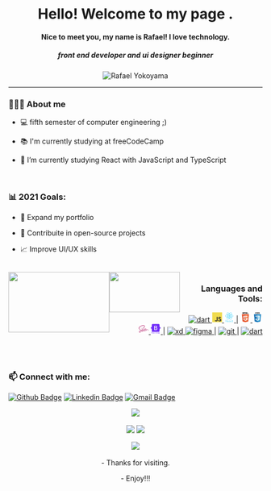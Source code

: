  


 
  <h1 align="center">  Hello! Welcome to my page .</h1> 
  
  <h4 align="center"> Nice to meet you, my name is Rafael! I love technology.</h4>  
   <h5 align= "center">   front end developer and ui designer beginner  </h5>  
 
<p align="center"> <img src="https://komarev.com/ghpvc/?username=RafaelYokoyama&label=Profile%20views&color=0e75b6&style=flat" width="120px" alt="Rafael Yokoyama" /> </p>
  <hr/>
  

  
  
  ###   👨🏿‍🦱  About me 

  
 * 💻  fifth semester of computer engineering   ;)

 * 📚 I'm currently studying at freeCodeCamp

 * 🌱  I’m currently studying React with JavaScript and  TypeScript
<br/>

### 📊  2021 Goals:
   * 📂  Expand my portfolio
   
   * 🤝  Contribuite in open-source projects
    
   * 📈  Improve UI/UX skills

<br/>


<img align="left" width="200" height="120" src="https://media1.giphy.com/media/ZeXZD7VCxJ1EgQuCv5/200.webp?cid=ecf05e47xov8g4hosiakc3cnlxhl9jsttxciz8tb31ogcm8u&rid=200.webp" >
  

<img align="left" width="140" height="80" src="https://media1.giphy.com/media/kcN50NuCFsMlNwKMGj/giphy.webp?cid=ecf05e47qec22mj6d1oogq8bh0hxdvlbjz4flbhttbafo67l&rid=giphy.webp" >


<h3 align= "right" ">Languages and Tools:</h3>
<p  align= "right" ;
> 
 <a href="" target="_blank"> <img src="https://user-images.githubusercontent.com/60978293/113783088-9679da00-9709-11eb-8bd8-dabe8907d340.png" alt="dart" width="20" height="20"/> </a>
  <a href="https://developer.mozilla.org/en-US/docs/Web/JavaScript" target="_blank"> <img src="https://raw.githubusercontent.com/devicons/devicon/master/icons/javascript/javascript-original.svg" alt="javascript" width="20" height="20"/> </a> 
 <a href="https://reactjs.org/" target="_blank"> <img src="https://raw.githubusercontent.com/devicons/devicon/master/icons/react/react-original-wordmark.svg" alt="react" width="20" height="20"/> </a>|
  <a href="https://www.w3.org/html/" target="_blank"> <img src="https://raw.githubusercontent.com/devicons/devicon/master/icons/html5/html5-original-wordmark.svg" alt="html5" width="20" height="20"/> </a> 
 <a href="https://www.w3schools.com/css/" target="_blank"> <img src="https://raw.githubusercontent.com/devicons/devicon/master/icons/css3/css3-original-wordmark.svg" alt="css3" width="20" height="20"/> </a> 
  <a href="https://sass-lang.com" target="_blank"> <img src="https://raw.githubusercontent.com/devicons/devicon/master/icons/sass/sass-original.svg" alt="sass" width="20" height="20"/>  
   <a href="https://getbootstrap.com" target="_blank"> <img src="https://raw.githubusercontent.com/devicons/devicon/master/icons/bootstrap/bootstrap-plain-wordmark.svg" alt="bootstrap" width="20" height="20"/> </a>|
  </a> <a href="https://www.adobe.com/products/xd.html" target="_blank"> <img src="https://cdn.worldvectorlogo.com/logos/adobe-xd.svg" alt="xd" width="20" height="20"/> </a> 
   <a href="https://www.figma.com/" target="_blank"> <img src="https://www.vectorlogo.zone/logos/figma/figma-icon.svg" alt="figma" width="20" height="20"/> </a>   |
  <a href="https://git-scm.com/" target="_blank"> <img src="https://www.vectorlogo.zone/logos/git-scm/git-scm-icon.svg" alt="git" width="20" height="20"/> </a>|
 <a href="https://dart.dev" target="_blank"> <img src="https://www.vectorlogo.zone/logos/dartlang/dartlang-icon.svg" alt="dart" width="20" height="20"/> </a>



</p> 
<br/>

<br/>
 
 ### 📫 Connect with me:
 
 [![Github Badge](https://img.shields.io/badge/-Github-000?style=flat-square&logo=Github&logoColor=white&link=https://github.com/Rafael-Yokoyama)](https://github.com/Rafael-Yokoyama)
[![Linkedin Badge](https://img.shields.io/badge/-LinkedIn-blue?style=flat-square&logo=Linkedin&logoColor=white&link=https://www.linkedin.com/in/rafael-yokoyama/)](https://www.linkedin.com/in/rafael-yokoyama/)
[![Gmail Badge](https://img.shields.io/badge/-Gmail-c14438?style=flat-square&logo=Gmail&logoColor=white&link=mailto:rafaelgava921@gmail.com)](mailto:rafaelgava921@gmail.com)

<!-- VIEWS -->

 
 
  <p align="center">
    <img src="https://github-readme-stats.vercel.app/api?username=Rafael-Yokoyama&show_icons=true&theme=dracula"/>
  <br/>
</p>


 
 <p align="center">
 
   <img src="https://github-readme-stats.vercel.app/api/top-langs/?username=Rafael-Yokoyama&layout=compact&theme=dracula"/>
  
   <img src="https://github-readme-streak-stats.herokuapp.com/?user=Rafael-Yokoyama&theme=dracula&count_private=true&show_icons=true&title_color=6e40c9&icon_color=6e40c9&line_height=10" height ="165"/>
  <br/>
</p>
 
  <p align="center">
    <img src="https://github-profile-trophy.vercel.app/?username=Rafael-Yokoyama&row=1&theme=dracula"/>
  <br/>
</p>


   <p align="center">
 - Thanks for visiting. 
    </p>

   <p align="center">
 - Enjoy!!! 
    </p>


 

